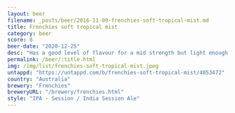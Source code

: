 ```yaml
---
layout: beer
filename: _posts/beer/2016-11-09-frenchies-soft-tropical-mist.md
title: Frenchies soft tropical mist
category: beer
score: 8
beer-date: "2020-12-25"
desc: "Has a good level of flavour for a mid strength but light enough that you could still easily keep knocking these back. Zesty on the nose with a little citrus tang on the tongue"
permalink: /beer/:title.html
img: /img/list/frenchies-soft-tropical-mist.jpeg
untappd: "https://untappd.com/b/frenchies-soft-tropical-mist/4053472"
country: "Australia"
brewery: "Frenchies"
breweryURL: "/brewery/frenchies.html"
style: "IPA - Session / India Session Ale"
---
```

